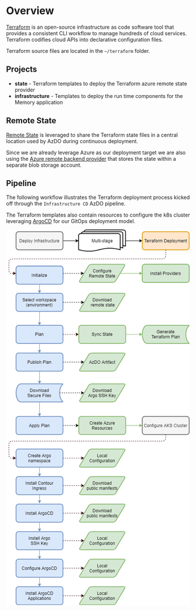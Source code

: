 # Overview

[Terraform](https://www.terraform.io/) is an open-source infrastructure as code software tool that provides a consistent CLI workflow to manage hundreds of cloud services.
Terraform codifies cloud APIs into declarative configuration files.

Terraform source files are located in the `~/terraform` folder.

## Projects

- **state** - Terraform templates to deploy the Terraform azure remote state provider
- **infrastructure** - Templates to deploy the run time components for the Memory application

## Remote State

[Remote State](https://www.terraform.io/docs/language/state/remote.html) is leveraged to share the Terraform state files in a central location used by AzDO during continuous deployment.

Since we are already leverage Azure as our deployment target we are also using the [Azure remote backend provider](https://www.terraform.io/docs/language/settings/backends/azurerm.html) that stores the state within a separate blob storage account.

## Pipeline

The following workflow illustrates the Terraform deployment process kicked off through the `Infrastructure CD` AzDO pipeline.

The Terraform templates also contain resources to configure the k8s cluster leveraging [ArgoCD](Argo-CD.md) for our GitOps deployment model.

![Terraform Deployment](../.attachments/terraform-deployment.png)
